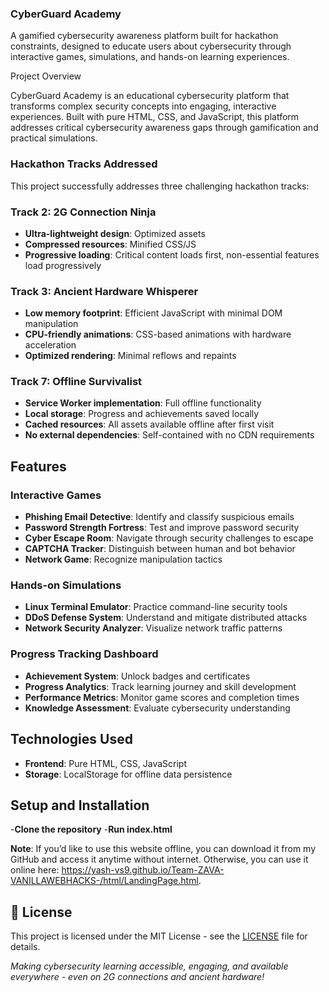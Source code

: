 ### CyberGuard Academy 

A gamified cybersecurity awareness platform built for hackathon constraints, designed to educate users about cybersecurity through interactive games, simulations, and hands-on learning experiences.

Project Overview

CyberGuard Academy is an educational cybersecurity platform that transforms complex security concepts into engaging, interactive experiences. Built with pure HTML, CSS, and JavaScript, this platform addresses critical cybersecurity awareness gaps through gamification and practical simulations.

### Hackathon Tracks Addressed

This project successfully addresses three challenging hackathon tracks:

### Track 2: 2G Connection Ninja 
- **Ultra-lightweight design**: Optimized assets 
- **Compressed resources**: Minified CSS/JS 
- **Progressive loading**: Critical content loads first, non-essential features load progressively

### Track 3: Ancient Hardware Whisperer 
- **Low memory footprint**: Efficient JavaScript with minimal DOM manipulation
- **CPU-friendly animations**: CSS-based animations with hardware acceleration
- **Optimized rendering**: Minimal reflows and repaints

### Track 7: Offline Survivalist 
- **Service Worker implementation**: Full offline functionality
- **Local storage**: Progress and achievements saved locally
- **Cached resources**: All assets available offline after first visit
- **No external dependencies**: Self-contained with no CDN requirements

##  Features

### Interactive Games
- **Phishing Email Detective**: Identify and classify suspicious emails
- **Password Strength Fortress**: Test and improve password security
- **Cyber Escape Room**: Navigate through security challenges to escape
- **CAPTCHA Tracker**: Distinguish between human and bot behavior
- **Network Game**: Recognize manipulation tactics

###  Hands-on Simulations
- **Linux Terminal Emulator**: Practice command-line security tools
- **DDoS Defense System**: Understand and mitigate distributed attacks
- **Network Security Analyzer**: Visualize network traffic patterns

### Progress Tracking Dashboard
- **Achievement System**: Unlock badges and certificates
- **Progress Analytics**: Track learning journey and skill development
- **Performance Metrics**: Monitor game scores and completion times
- **Knowledge Assessment**: Evaluate cybersecurity understanding

## Technologies Used

- **Frontend**: Pure HTML, CSS, JavaScript 
- **Storage**: LocalStorage for offline data persistence

## Setup and Installation

-**Clone the repository**
-**Run index.html**

**Note**: If you’d like to use this website offline, you can download it from my GitHub and access it anytime without internet. Otherwise, you can use it online here: https://yash-vs9.github.io/Team-ZAVA-VANILLAWEBHACKS-/html/LandingPage.html.

## 📄 License

This project is licensed under the MIT License - see the [LICENSE](LICENSE) file for details.

*Making cybersecurity learning accessible, engaging, and available everywhere - even on 2G connections and ancient hardware!*
